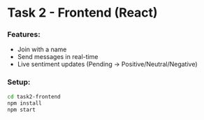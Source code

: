 # Task 2 - Frontend (React)

### Features:

- Join with a name
- Send messages in real-time
- Live sentiment updates (Pending → Positive/Neutral/Negative)

### Setup:

```bash
cd task2-frontend
npm install
npm start
```
